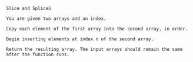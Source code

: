     Slice and Spliceù

    You are given two arrays and an index.

    Copy each element of the first array into the second array, in order.

    Begin inserting elements at index n of the second array.

    Return the resulting array. The input arrays should remain the same after the function runs.